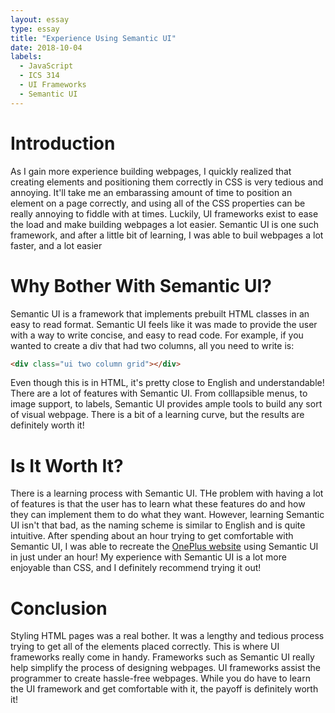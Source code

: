 ```yaml
---
layout: essay
type: essay
title: "Experience Using Semantic UI"
date: 2018-10-04
labels:
  - JavaScript
  - ICS 314
  - UI Frameworks
  - Semantic UI
---
```

# Introduction

As I gain more experience building webpages, I quickly realized that creating elements and positioning them correctly in CSS is very tedious and annoying. It'll take me an embarassing amount of time to position an element on a page correctly, and using all of the CSS properties can be really annoying to fiddle with at times. Luckily, UI frameworks exist to ease the load and make building webpages a lot easier. Semantic UI is one such framework, and after a little bit of learning, I was able to buil webpages a lot faster, and a lot easier

# Why Bother With Semantic UI?

Semantic UI is a framework that implements prebuilt HTML classes in an easy to read format. Semantic UI feels like it was made to provide the user with a way to write concise, and easy to read code. For example, if you wanted to create a div that had two columns, all you need to write is:

```HTML
<div class="ui two column grid"></div>
```

Even though this is in HTML, it's pretty close to English and understandable! There are a lot of features with Semantic UI. From colllapsible menus, to image support, to labels, Semantic UI provides ample tools to build any sort of visual webpage. There is a bit of a learning curve, but the results are definitely worth it!

# Is It Worth It?

There is a learning process with Semantic UI. THe problem with having a lot of features is that the user has to learn what these features do and how they can implement them to do what they want. However, learning Semantic UI isn't that bad, as the naming scheme is similar to English and is quite intuitive. After spending about an hour trying to get comfortable with Semantic UI, I was able to recreate the <a href="https://www.oneplus.com/">OnePlus website</a> using Semantic UI in just under an hour! My experience with Semantic UI is a lot more enjoyable than CSS, and I definitely recommend trying it out!

# Conclusion

Styling HTML pages was a real bother. It was a lengthy and tedious process trying to get all of the elements placed correctly. This is where UI frameworks really come in handy. Frameworks such as Semantic UI really help simplify the process of designing webpages. UI frameworks assist the programmer to create hassle-free webpages. While you do have to learn the UI framework and get comfortable with it, the payoff is definitely worth it!
